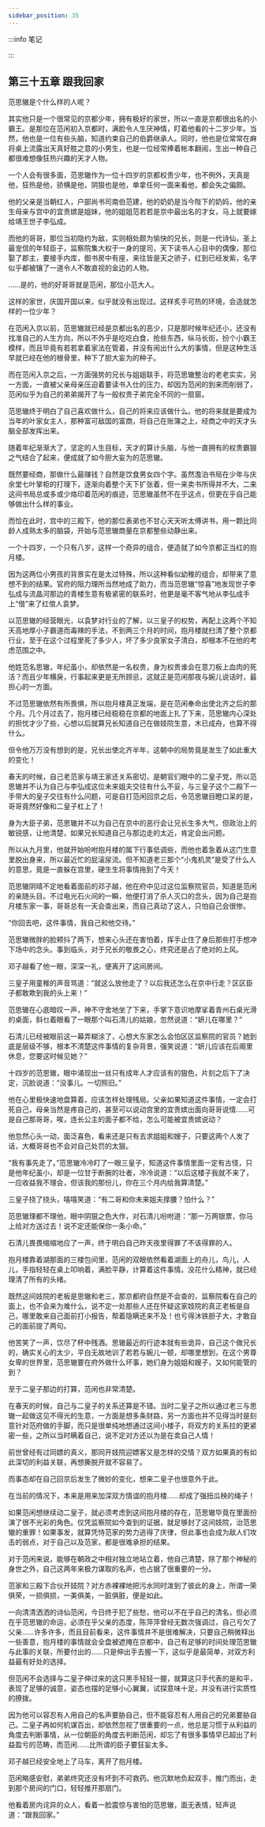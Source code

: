 ```yaml
---
sidebar_position: 35
---
```


:::info 笔记



:::

## 第三十五章 **跟我回家**

范思辙是个什么样的人呢？

其实他只是一个很常见的京都少年，拥有极好的家世，所以一直是京都很出名的小霸王。是那位在范闲初入京都时，满脸令人生厌神情，盯着他看的十二岁少年。当然，他也是一位有些头脑，知道约束自己的伯爵继承人。同时，他也是位常常在麻将桌上流露出天真好胜之意的小男生，也是一位经常捧着帐本翻阅，生出一种自己都很难想像狂热兴趣的天才人物。

一个人会有很多面，范思辙作为一位十四岁的京都权贵少年，也不例外，天真是他，狂热是他，骄横是他，阴狠也是他，单拿任何一面来看他，都会失之偏颇。

他的父亲是当朝红人，户部尚书司南伯范建，他的奶奶是当今陛下的奶妈，他的亲生母亲与宫中的宜贵嫔是姐妹，他的姐姐范若若是京中最出名的才女，马上就要嫁给靖王世子李弘成。

而他的哥哥，那位当初隐约为敌，实则相处颇为愉快的兄长，则是一代诗仙，圣上最宠信的年轻臣子，监察院集大权于一身的提司，天下读书人心目中的偶像，那位娶了郡主，要接手内库，御书房中有座，来往皆是天之骄子，红到已经发紫，名字似乎都被镶了一道令人不敢直视的金边的人物。

……是的，他的好哥哥就是范闲，那位小范大人。

这样的家世，庆国开国以来，似乎就没有出现过。这样炙手可热的环境，会造就怎样的一位少年？

在范闲入京以前，范思辙就已经是京都出名的恶少，只是那时候年纪还小，还没有找准自己的人生方向，所以不外乎是吃吃白食，抢些东西，纵马长街，扮个小霸王模样，而且毕竟有若若拿着家法在管着，并没有闹出什么大的事情，但是这种生活早就已经在他的根骨里，种下了胆大妄为的种子。

而在范闲入京之后，一方面强势的兄长与姐姐联手，将范思辙整治的老老实实，另一方面，一直被父亲母亲压迫着要读书入仕的压力，却因为范闲的到来而削弱了，范闲似乎为自己的弟弟揭开了与一般权贵子弟完全不同的一扇窗。

范思辙终于明白了自己喜欢做什么，自己的将来应该做什么。他的将来就是要成为当年的叶家女主人，那种富可敌国的富商，将自己在账簿之上，经商之中的天才头脑全部发挥出来。

随着年纪渐渐大了，坚定的人生目标，天才的算计头脑，与他一直拥有的权贵霸狠之气结合了起来，便成就了如今胆大妄为的范思辙。

既然要经商，那做什么最赚钱？自然是饮食男女四个字。虽然澹泊书局在少年与庆余堂七叶掌柜的打理下，逐渐向着整个天下扩张着，但一来卖书所得并不大，二来这间书局总或多或少烙印着范闲的痕迹，范思辙虽然不在乎这点，但更在乎自己能够做出什么样的事业。

而恰在此时，宫中的三殿下，他的那位表弟也不甘心天天听太傅讲书，用一颗比同龄人成熟太多的脑袋，开始与范思辙商量在京都整些动静出来。

一个十四岁，一个只有八岁，这样一个奇异的组合，便造就了如今京都正当红的抱月楼。

因为这两位小男孩的背景实在是太过特殊，所以这种看似幼稚的组合，却带来了意想不到的结果。官府的阻力理所当然地成了助力，而当范思辙“惊喜”地发现世子李弘成与流晶河那边的青楼生意有极紧密的联系时，他更是毫不客气地从李弘成手上“借”来了红倌人袁梦。

以范思辙的经营眼光，以袁梦对行业的了解，以三皇子的权势，再配上这两个不知天高地厚小子霸道而毒辣的手法，不到两三个月的时间，抱月楼就扫清了整个京都行业，至于在这个过程里死了多少人，坏了多少良家女子清白，却根本不在他的考虑范围之中。

他姓范名思辙，年纪虽小，却依然是一名权贵，身为权贵谁会在意刀板上血肉的死活？而且少年横戾，行事起来更是无所顾忌，这就正是范闲那夜与婉儿说话时，最担心的一方面。

不过范思辙依然有所畏惧，所以抱月楼真正发端，是在范闲奉命出使北齐之后的那个月。几个月过去了，抱月楼已经稳稳在京都的地面上扎了下来，范思辙内心深处的担忧才少了些，心想以后就算兄长知道自己在做妓院生意，木已成舟，也算不得什么。

但令他万万没有想到的是，兄长出使北齐半年，这朝中的局势竟是发生了如此重大的变化！

春天的时候，自己老范家与靖王家还关系密切，是朝官们眼中的二皇子党，所以范思辙并不认为自己与李弘成这位未来姐夫交往有什么不妥，与三皇子这个二殿下一手带大的皇子交往有什么问题，可是自打范闲回京之后，令范思辙目瞪口呆的是，哥哥竟然好像和二皇子杠上了！

身为大臣子弟，范思辙并不以为自己在京中的恶行会让兄长生多大气，但政治上的敏锐感，让他清楚，如果兄长知道自己与那边走的太近，肯定会出问题。

所以从九月里，他就开始吩咐抱月楼的属下行事低调些，而他也着急着从这门生意里脱出身来，所以最近忙的屁滚尿流。但不知道老三那个“小鬼机灵”是受了什么人的意思，竟是一直躲在宫里，硬生生将事情拖到了今天！

范思辙阴晴不定地看着面前的邓子越，他在府中见过这位监察院官员，知道是范闲的亲随头目。不过电光石火间的一瞬，他便打消了杀人灭口的念头，因为自己是抱月楼东家一事，哥哥总有一天会查出来，而自己真动了这人，只怕自己会很惨。

“你回去吧，这件事情，我自己和他交待。”

范思辙微胖的脸颊抖了两下，想来心头还在害怕着，挥手止住了身后那些打手想冲下场中的念头。事到临头，对于兄长的敬畏之心，终究还是占了绝对的上风。

邓子越看了他一眼，深深一礼，便离开了这间房间。

三皇子用童稚的声音骂道：“就这么放他走了？以后我还怎么在京中行走？区区臣子都敢欺到我的头上来！”

范思辙在心底暗叹一声，神不守舍地坐了下来，手掌下意识地摩挲着青州石桌光滑的桌面，斜乜着眼看了一眼那个叫石清儿的姑娘，忽然说道：“妍儿在哪里？”

石清儿已经被眼前这一幕弄糊涂了，心想大东家怎么会怕区区监察院的官员？她到底是层级不够，根本不清楚这件事情的复杂背景，强笑说道：“妍儿应该在后阁里休息，您要这时候见她？”

十四岁的范思辙，眼中涌现出一丝只有成年人才应该有的狠色，片刻之后下了决定，沉脸说道：“没事儿。一切照旧。”

他在心里极快速地盘算着，应该怎样处理残局。父亲如果知道这件事情，一定会打死自己，母亲当然是疼自己的，甚至可以说动宫里的宜贵嫔出面向哥哥说情……可是自己那哥哥，唉，连长公主的面子都不给，怎么可能被宜贵嫔说动？

他忽然心头一动，面泛喜色，看来还是只有去求姐姐和嫂子，只要这两个人发了话，大概哥哥也不会对自己处罚的太狠。

“我有事先走了。”范思辙冷冷盯了一眼三皇子，知道这件事情里面一定有古怪，只是他年纪虽小，却是一位甘于断腕的壮者，冷冷说道：“以后这楼子我就不来了，一应收益我不理会，但该我的那份儿，你在三个月内给我算清楚。”

三皇子挠了挠头，嘻嘻笑道：“有二哥和你未来姐夫撑腰？怕什么？”

范思辙理都不理他，眼中阴狠之色大作，对石清儿吩咐道：“那一万两银票，你马上给对方送过去！说不定还能保你一条小命。”

石清儿畏畏缩缩地应了一声，终于明白自己昨天夜里得罪了不该得罪的人。

抱月楼靠着湖那面的三楼包间里，范闲的双眼依然看着湖面上的舟儿，鸟儿，人儿，手指轻轻在桌上叩响着，满脸平静，计算着这件事情。没花什么精神，就已经理清了所有的头绪。

既然这间妓院的老板是思辙和老三，那京都府自然是不会查的，监察院看在自己的面上，也不会来为难什么，说不定一处那些人还在怀疑这家妓院的真正老板是自己，哪里敢来自己面前打小报告，帮着隐瞒还来不及！也亏得沐铁胆子大，才敢自己的面前提了两句。

他苦笑了一声，饮尽了杯中残酒。思辙最近的行迹本就有些诡异，自己这个做兄长的，确实关心的太少，平白无故地训了若若与婉儿一顿，却哪里想到，在这个男尊女卑的世界里，范思辙要在府外做什么坏事，她们身为姐姐和嫂子，又如何能管的到？

至于二皇子那边的打算，范闲也非常清楚。

在春天的时候，自己与二皇子的关系还算是不错。当时二皇子之所以通过老三与思辙一起做这见不得光的生意，一方面是想多条财路，另一方面也并不见得当时是刻意针对范府做的手脚，而只是很单纯地想通过这间小楼子，将双方的关系拉的更紧密一些，之所以当时瞒着自己，说不定对方还以为是在卖自己人情！

前世曾经有过同嫖的真义，那同开妓院迎嫖客又是怎样的交情？双方如果真的有如此深切的利益关联，再想撕脱开就不容易了。

而事态却在自己回京后发生了微妙的变化，想来二皇子也很意外于此。

在当前的情况下，本来是用来加深双方情谊的抱月楼……却成了强扭瓜秧的绳子！

如果范闲想继续动二皇子，就必须考虑到这间抱月楼的存在，范思辙毕竟在里面扮演了很不光彩的角色。仅凭监察院如今查到的证据，就足够封了这间妓院，治范思辙的重罪！如果事发，就算凭恃范家的势力逃得了庆律，但此事也会成为敌人们攻击的弱点，对于自己以及范家，都是很难承担的结果。

对于范闲来说，能够在朝政之中相对独立地站立着，他自己清楚，除了那个神秘的身世之外，自己这两年来极力谋取的名声，也占据了很重要的一分。

范家和三殿下合伙开妓院？对方赤裸裸地把污水同时泼到了彼此的身上，所谓一荣俱荣，一损俱损，一美俱美，一脏俱脏，便是如此。

一向清清洒洒的诗仙范闲，今日终于犯了些愁，他可以不在乎自己的清名，但必须在乎范思辙的命运，必须在乎父亲的态度，陈萍萍曾经无数次强调过，自己亏欠了父亲……许多许多，而且目前看来，这件事情并不是很难解决，只要自己稍微释出一些善意，抱月楼的事情就会全盘被遮掩在京都中，自己有足够的时间处理范思辙与此事的关联，所要付出的……只是伸出手去握一下，这似乎是最简单，对双方利益最有好处的选择。

但范闲不会选择与二皇子伸过来的这只黑手轻轻一握，就算这只手代表的是和平，表现了足够的诚意，姿态也摆的足够小心翼翼，试探意味十足，并没有进行实质性的撩拨。

因为他可以容忍有人用自己的名声要胁自己，但不能容忍有人用自己的兄弟要胁自己。二皇子再如何机谋百出，却依然忽视了很重要的一点，他总是习惯于从利益的角度去判断事情，从一位朝臣的角度去判断范闲，却忘了有很多事情早已超出了利益盈亏的范畴，而范闲……比所谓的臣子要狂妄太多。

邓子越已经安全地上了马车，离开了抱月楼。

范闲略感安慰，弟弟终究还没有坏到不可救药。他沉默地负起双手，推门而出，走到那个房间的门口，轻轻推开那扇门。

他看着房内诧异的众人，看着一脸震惊与害怕的范思辙，面无表情，轻声说道：“跟我回家。”

